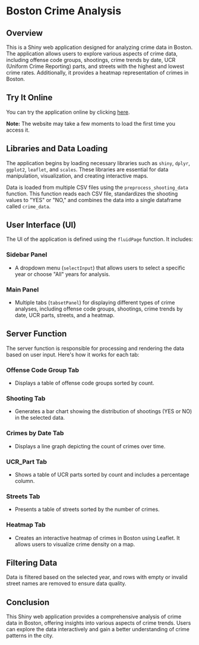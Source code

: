# Boston Crime Analysis

## Overview

This is a Shiny web application designed for analyzing crime data in Boston. The application allows users to explore various aspects of crime data, including offense code groups, shootings, crime trends by date, UCR (Uniform Crime Reporting) parts, and streets with the highest and lowest crime rates. Additionally, it provides a heatmap representation of crimes in Boston.

## Try It Online

You can try the application online by clicking [here](https://rashid01.shinyapps.io/crime/).

**Note:** The website may take a few moments to load the first time you access it.

 
## Libraries and Data Loading

The application begins by loading necessary libraries such as `shiny`, `dplyr`, `ggplot2`, `leaflet`, and `scales`. These libraries are essential for data manipulation, visualization, and creating interactive maps.

Data is loaded from multiple CSV files using the `preprocess_shooting_data` function. This function reads each CSV file, standardizes the shooting values to "YES" or "NO," and combines the data into a single dataframe called `crime_data`.

## User Interface (UI)

The UI of the application is defined using the `fluidPage` function. It includes:

### Sidebar Panel

- A dropdown menu (`selectInput`) that allows users to select a specific year or choose "All" years for analysis.

### Main Panel

- Multiple tabs (`tabsetPanel`) for displaying different types of crime analyses, including offense code groups, shootings, crime trends by date, UCR parts, streets, and a heatmap.

## Server Function

The server function is responsible for processing and rendering the data based on user input. Here's how it works for each tab:

### Offense Code Group Tab

- Displays a table of offense code groups sorted by count.

### Shooting Tab

- Generates a bar chart showing the distribution of shootings (YES or NO) in the selected data.

### Crimes by Date Tab

- Displays a line graph depicting the count of crimes over time.

### UCR_Part Tab

- Shows a table of UCR parts sorted by count and includes a percentage column.

### Streets Tab

- Presents a table of streets sorted by the number of crimes.

### Heatmap Tab

- Creates an interactive heatmap of crimes in Boston using Leaflet. It allows users to visualize crime density on a map.

## Filtering Data

Data is filtered based on the selected year, and rows with empty or invalid street names are removed to ensure data quality.

## Conclusion

This Shiny web application provides a comprehensive analysis of crime data in Boston, offering insights into various aspects of crime trends. Users can explore the data interactively and gain a better understanding of crime patterns in the city.
